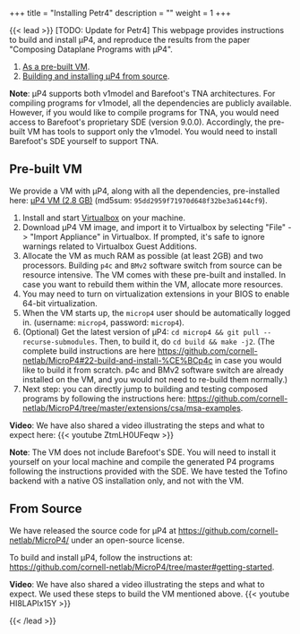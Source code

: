 +++
title = "Installing Petr4"
description = ""
weight = 1
+++

{{< lead >}}
[TODO: Update for Petr4]
This webpage provides instructions to build and install μP4, and reproduce the results from the paper "Composing Dataplane Programs with μP4".

1. [As a pre-built VM](#pre-built-vm).
2. [Building and installing μP4 from source](#from-source).

**Note**: μP4 supports both v1model and Barefoot's TNA architectures. For
compiling programs for v1model, all the dependencies are publicly available.
However, if you would like to compile programs for TNA, you would need access
to Barefoot's proprietary SDE (version 9.0.0). Accordingly, the pre-built VM
has tools to support only the v1model. You would need to install Barefoot's SDE
yourself to support TNA.

## Pre-built VM

We provide a VM with μP4, along with all the dependencies, pre-installed here: [μP4 VM (2.8 GB)](https://drive.google.com/file/d/1-z0oF_SZHLxzGr4Cn6Bb1bUTEZJwFs93/view?usp=sharing) (md5sum: `95dd2959f71970d648f32be3a6144cf9`).
1. Install and start [Virtualbox](https://www.virtualbox.org/wiki/Downloads) on your machine.
2. Download μP4 VM image, and import it to Virtualbox by selecting  "File" -> "Import Appliance" in Virtualbox. If prompted, it's safe to ignore warnings related to Virtualbox Guest Additions.
3. Allocate the VM as much RAM as possible (at least 2GB) and two processors. Building `p4c` and `BMv2` software switch from source can be resource intensive. The VM comes with these pre-built and installed. In case you want to rebuild them within the VM, allocate more resources.
4. You may need to turn on virtualization extensions in your BIOS to enable 64-bit virtualization.
5. When the VM starts up, the `microp4` user should be automatically logged in. (username: `microp4`, password: `microp4`).
6. (Optional) Get the latest version of μP4: `cd microp4 && git pull --recurse-submodules`. Then, to build it, do `cd build && make -j2`. (The complete build instructions are here https://github.com/cornell-netlab/MicroP4#22-build-and-install-%CE%BCp4c in case you would like to build it from scratch. p4c and BMv2 software switch are already installed on the VM, and you would not need to re-build them normally.)
7. Next step: you can directly jump to building and testing composed programs by following the instructions here: https://github.com/cornell-netlab/MicroP4/tree/master/extensions/csa/msa-examples.

**Video**: We have also shared a video illustrating the steps and what to expect here:
{{< youtube ZtmLH0UFeqw >}}


**Note**: The VM does not include Barefoot's SDE. You will need to install it yourself on your local machine and compile the generated P4 programs following the instructions provided with the SDE. We have tested the Tofino backend with a native OS installation only, and not with the VM.

## From Source
We have released the source code for μP4 at https://github.com/cornell-netlab/MicroP4/ under an open-source license.

To build and install μP4, follow the instructions at:
https://github.com/cornell-netlab/MicroP4/tree/master#getting-started.

**Video**: We have also shared a video illustrating the steps and what to expect. We used these steps to build the VM mentioned above.
{{< youtube HI8LAPIx15Y >}}

{{< /lead >}}


